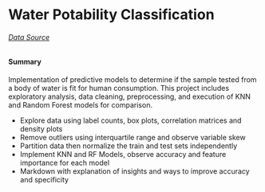 # Water Potability Classification

###### [Data Source](https://www.kaggle.com/adityakadiwal/water-potability)

#### Summary

Implementation of predictive models to determine if the sample tested from a body of water is fit for human consumption. This project includes exploratory analysis, data cleaning, preprocessing, and execution of KNN and Random Forest models for comparison.

*	Explore data using label counts, box plots, correlation matrices and density plots
*	Remove outliers using interquartile range and observe variable skew
*	Partition data then normalize the train and test sets independently
*	Implement KNN and RF Models, observe accuracy and feature importance for each model
*	Markdown with explanation of insights and ways to improve accuracy and specificity
